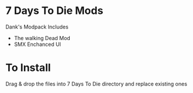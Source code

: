 # 7 Days To Die Mods
Dank's Modpack
Includes
- The walking Dead Mod
- SMX Enchanced UI
# To Install 
Drag & drop the files into 7 Days To Die directory and replace existing ones
